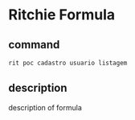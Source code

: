 # Ritchie Formula

## command

```bash
rit poc cadastro usuario listagem
```

## description

description of formula
